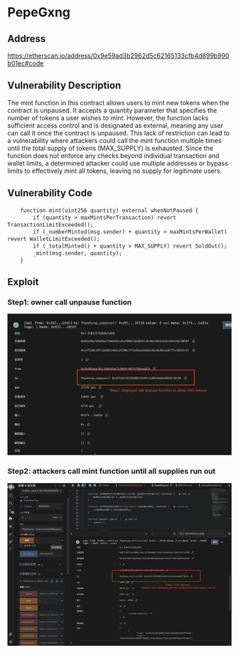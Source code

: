 # PepeGxng
## Address
https://etherscan.io/address/0x9e59ad3b2962d5c62165133cfb4d899b990b01ec#code

## Vulnerability Description

The mint function in this contract allows users to mint new tokens when the contract is unpaused. It accepts a quantity parameter that specifies the number of tokens a user wishes to mint. However, the function lacks sufficient access control and is designated as external, meaning any user can call it once the contract is unpaused. This lack of restriction can lead to a vulnerability where attackers could call the mint function multiple times until the total supply of tokens (MAX_SUPPLY) is exhausted. Since the function does not enforce any checks beyond individual transaction and wallet limits, a determined attacker could use multiple addresses or bypass limits to effectively mint all tokens, leaving no supply for legitimate users.



## Vulnerability Code
```solidity
    function mint(uint256 quantity) external whenNotPaused {
        if (quantity > maxMintsPerTransaction) revert TransactionLimitExceeded();
        if (_numberMinted(msg.sender) + quantity > maxMintsPerWallet) revert WalletLimitExceeded();
        if (_totalMinted() + quantity > MAX_SUPPLY) revert SoldOut();
        _mint(msg.sender, quantity);
    }
```


## Exploit
### Step1: owner call unpause function
![PengGxng.png](./images/PepeGxng1.png)
### Step2: attackers call mint function until all supplies run out
![PengGxng.png](./images/PepeGxng2.png)

